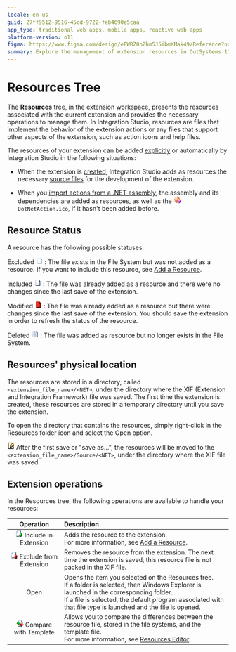 ```yaml
---
locale: en-us
guid: 27ff9512-9516-45cd-9722-feb4690e5caa
app_type: traditional web apps, mobile apps, reactive web apps
platform-version: o11
figma: https://www.figma.com/design/eFWRZ0nZhm5J5ibmKMak49/Reference?node-id=3042-288&t=EDoWHHiECWnNFXux-1
summary: Explore the management of extension resources in OutSystems 11 (O11) using Integration Studio's Resources tree.
---
```

# Resources Tree

The **Resources** tree, in the extension [workspace](<workspace.md>), presents the resources associated with the current extension and provides the necessary operations to manage them. In Integration Studio, resources are files that implement the behavior of the extension actions or any files that support other aspects of the extension, such as action icons and help files.

The resources of your extension can be added [explicitly](<../../integration-with-systems/integration-studio/managing-extensions/resource-define.md>) or automatically by Integration Studio in the following situations:

  * When the extension is [created](<../../integration-with-systems/integration-studio/extension-life-cycle/extension-create.md>), Integration Studio adds as resources the necessary [source files](<../../integration-with-systems/integration-studio/getting-started/extension-source-files.md>) for the development of the extension.

  * When you [import actions from a .NET assembly](<../../integration-with-systems/integration-studio/managing-extensions/net-assembly-import-action.md>), the assembly and its dependencies are added as resources, as well as the ![Icon representing an imported .NET action in Integration Studio](images/imported-action-icon.png "Imported .NET Action Icon") `DotNetAction.ico`, if it hasn't been added before.

## Resource Status

A resource has the following possible statuses:

Excluded ![Icon indicating a resource is excluded from the extension in Integration Studio](images/resource-faded-icon.png "Excluded Resource Icon")
:   The file exists in the File System but was not added as a resource. If you want to include this resource, see [Add a Resource](<../../integration-with-systems/integration-studio/managing-extensions/resource-define.md>).

Included ![Icon indicating a resource is included in the extension in Integration Studio](images/resource-add-icon.png "Included Resource Icon")
:   The file was already added as a resource and there were no changes since the last save of the extension.

Modified ![Icon indicating a resource has been modified in Integration Studio](images/resource-modified-icon.png "Modified Resource Icon")
:   The file was already added as a resource but there were changes since the last save of the extension. You should save the extension in order to refresh the status of the resource.

Deleted ![Icon indicating a resource has been deleted from the file system in Integration Studio](images/resource-broken-icon.png "Deleted Resource Icon")
:   The file was added as resource but no longer exists in the File System.

## Resources' physical location

The resources are stored in a directory, called `<extension_file_name>/<NET>`, under the directory where the XIF (Extension and Integration Framework) file was saved. The first time the extension is created, these resources are stored in a temporary directory until you save the extension.

To open the directory that contains the resources, simply right-click in the Resources folder icon and select the Open option.

![Icon used to denote a note or important information in Integration Studio documentation](images/note-icon.png "Note Icon") After the first save or "save as...", the resources will be moved to the `<extension_file_name>/Source/<NET>`, under the directory where the XIF file was saved.

## Extension operations

In the Resources tree, the following operations are available to handle your resources:

Operation | Description
:--------:|:-----------
![Icon for the operation to include a resource in the extension in Integration Studio](images/resource-include-icon.png "Include Resource Icon") Include in Extension | Adds the resource to the extension.<br/>For more information, see [Add a Resource](<../../integration-with-systems/integration-studio/managing-extensions/resource-define.md>).
![Icon for the operation to exclude a resource from the extension in Integration Studio](images/resource-exclude-icon.png "Exclude Resource Icon") Exclude from Extension | Removes the resource from the extension. The next time the extension is saved, this resource file is not packed in the XIF file.
Open | Opens the item you selected on the Resources tree.<br/>If a folder is selected, then Windows Explorer is launched in the corresponding folder.<br/>If a file is selected, the default program associated with that file type is launched and the file is opened.
![Icon for the operation to compare a resource with a template in Integration Studio](images/resource-compare-icon.png "Compare Resource Icon") Compare with Template | Allows you to compare the differences between the resource file, stored in the file systems, and the template file.<br/>For more information, see [Resources Editor](<editor/resource.md>).
